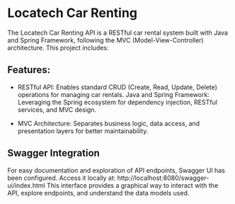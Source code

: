 # Locatech Car Renting

<p>The Locatech Car Renting API is a RESTful car rental system built with Java and Spring Framework, following the MVC (Model-View-Controller) architecture. This project includes:</p>

## Features:

- RESTful API: Enables standard CRUD (Create, Read, Update, Delete) operations for managing car rentals.
Java and Spring Framework: Leveraging the Spring ecosystem for dependency injection, RESTful services, and MVC design.

- MVC Architecture: Separates business logic, data access, and presentation layers for better maintainability.

## Swagger Integration
<p>For easy documentation and exploration of API endpoints, Swagger UI has been configured. Access it locally at: http://localhost:8080/swagger-ui/index.html
This interface provides a graphical way to interact with the API, explore endpoints, and understand the data models used.</p>

